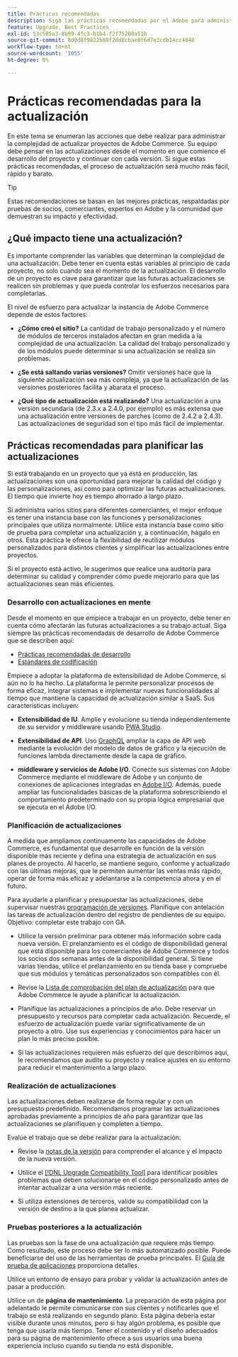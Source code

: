 ```yaml
---
title: Prácticas recomendadas
description: Siga las prácticas recomendadas por el Adobe para administrar el proceso de actualización de sus proyectos de Adobe Commerce.
feature: Upgrade, Best Practices
exl-id: 53c505a3-8b99-4fc3-b1b4-f2f75208a51b
source-git-commit: 8d0d8f9822b88f2dd8cbae8f6d7e3cdb14cc4848
workflow-type: tm+mt
source-wordcount: '1055'
ht-degree: 0%

---
```


# Prácticas recomendadas para la actualización

En este tema se enumeran las acciones que debe realizar para administrar la complejidad de actualizar proyectos de Adobe Commerce. Su equipo debe pensar en las actualizaciones desde el momento en que comience el desarrollo del proyecto y continuar con cada versión. Si sigue estas prácticas recomendadas, el proceso de actualización será mucho más fácil, rápido y barato.

>[!TIP]
>
>Estas recomendaciones se basan en las mejores prácticas, respaldadas por pruebas de socios, comerciantes, expertos en Adobe y la comunidad que demuestran su impacto y efectividad.

## ¿Qué impacto tiene una actualización?

Es importante comprender las variables que determinan la complejidad de una actualización. Debe tener en cuenta estas variables al principio de cada proyecto, no solo cuando sea el momento de la actualización. El desarrollo de un proyecto es clave para garantizar que las futuras actualizaciones se realicen sin problemas y que pueda controlar los esfuerzos necesarios para completarlas.

El nivel de esfuerzo para actualizar la instancia de Adobe Commerce depende de estos factores:

- **¿Cómo creó el sitio?** La cantidad de trabajo personalizado y el número de módulos de terceros instalados afectan en gran medida a la complejidad de una actualización. La calidad del trabajo personalizado y de los módulos puede determinar si una actualización se realiza sin problemas.

- **¿Se está saltando varias versiones?** Omitir versiones hace que la siguiente actualización sea más compleja, ya que la actualización de las versiones posteriores facilita y abarata el proceso.

- **¿Qué tipo de actualización está realizando?** Una actualización a una versión secundaria (de 2.3.x a 2.4.0, por ejemplo) es más extensa que una actualización entre versiones de parches (como de 2.4.2 a 2.4.3). Las actualizaciones de seguridad son el tipo más fácil de implementar.

## Prácticas recomendadas para planificar las actualizaciones

Si está trabajando en un proyecto que ya está en producción, las actualizaciones son una oportunidad para mejorar la calidad del código y las personalizaciones, así como para optimizar las futuras actualizaciones. El tiempo que invierte hoy es tiempo ahorrado a largo plazo.

Si administra varios sitios para diferentes comerciantes, el mejor enfoque es tener una instancia base con las funciones y personalizaciones principales que utiliza normalmente. Utilice esta instancia base como sitio de prueba para completar una actualización y, a continuación, hágalo en otros. Esta práctica le ofrece la flexibilidad de reutilizar módulos personalizados para distintos clientes y simplificar las actualizaciones entre proyectos.

Si el proyecto está activo, le sugerimos que realice una auditoría para determinar su calidad y comprender cómo puede mejorarlo para que las actualizaciones sean más eficientes.

### Desarrollo con actualizaciones en mente

Desde el momento en que empiece a trabajar en un proyecto, debe tener en cuenta cómo afectarán las futuras actualizaciones a su trabajo actual. Siga siempre las prácticas recomendadas de desarrollo de Adobe Commerce que se describen aquí:

- [Prácticas recomendadas de desarrollo](https://developer.adobe.com/commerce/php/best-practices/)
- [Estándares de codificación](https://developer.adobe.com/commerce/php/coding-standards/)

Empiece a adoptar la plataforma de extensibilidad de Adobe Commerce, si aún no lo ha hecho. La plataforma le permite personalizar procesos de forma eficaz, integrar sistemas e implementar nuevas funcionalidades al tiempo que mantiene la capacidad de actualización similar a SaaS. Sus características incluyen:

- **Extensibilidad de IU**. Amplíe y evolucione su tienda independientemente de su servidor y middleware usando [PWA Studio](https://developer.adobe.com/commerce/pwa-studio/).

- **Extensibilidad de API**. Uso [GraphQL](https://devdocs.magento.com/guides/v2.4/graphql/index.html) ampliar la capa de API web mediante la evolución del modelo de datos de gráfico y la ejecución de funciones lambda directamente desde la capa de gráfico.

- **middleware y servicios de Adobe I/O**. Conecte sus sistemas con Adobe Commerce mediante el middleware de Adobe y un conjunto de conexiones de aplicaciones integradas en [Adobe I/O](https://www.adobe.io/). Además, puede ampliar las funcionalidades básicas de la plataforma sobrescribiendo el comportamiento predeterminado con su propia lógica empresarial que se ejecuta en el Adobe I/O.

### Planificación de actualizaciones

A medida que ampliamos continuamente las capacidades de Adobe Commerce, es fundamental que desarrolle en función de la versión disponible más reciente y defina una estrategia de actualización en sus planes de proyecto. Al hacerlo, se mantiene seguro, conforme y actualizado con las últimas mejoras, que le permiten aumentar las ventas más rápido, operar de forma más eficaz y adelantarse a la competencia ahora y en el futuro.

Para ayudarle a planificar y presupuestar las actualizaciones, debe supervisar nuestras [programación de versiones](https://devdocs.magento.com/release). Planifique con antelación las tareas de actualización dentro del registro de pendientes de su equipo. Objetivo: completar este trabajo con GA.

- Utilice la versión preliminar para obtener más información sobre cada nueva versión. El prelanzamiento es el código de disponibilidad general que está disponible para los comerciantes de Adobe Commerce y todos los socios dos semanas antes de la disponibilidad general. Si tiene varias tiendas, utilice el prelanzamiento en su tienda base y compruebe que sus módulos y temáticas personalizados son compatibles con él.

- Revise la [Lista de comprobación del plan de actualización](https://support.magento.com/hc/en-us/articles/360057968951) para que Adobe Commerce le ayude a planificar la actualización.

- Planifique las actualizaciones a principios de año. Debe reservar un presupuesto y recursos para completar cada actualización. Recuerde, el esfuerzo de actualización puede variar significativamente de un proyecto a otro. Use sus experiencias y conocimientos para hacer un plan lo más preciso posible.

- Si las actualizaciones requieren más esfuerzo del que describimos aquí, le recomendamos que audite su proyecto y realice ajustes en su entorno para reducir el mantenimiento a largo plazo.

### Realización de actualizaciones

Las actualizaciones deben realizarse de forma regular y con un presupuesto predefinido. Recomendamos programar las actualizaciones aprobadas previamente a principios de año para garantizar que las actualizaciones se planifiquen y completen a tiempo.

Evalúe el trabajo que se debe realizar para la actualización:

- Revise la [notas de la versión](https://devdocs.magento.com/guides/v2.4/release-notes/bk-release-notes.html) para comprender el alcance y el impacto de la nueva versión.

- Utilice el [[!DNL Upgrade Compatibility Tool]](../upgrade-compatibility-tool/overview.md) para identificar posibles problemas que deben solucionarse en el código personalizado antes de intentar actualizar a una versión más reciente.

- Si utiliza extensiones de terceros, valide su compatibilidad con la versión de destino a la que planea actualizar.

### Pruebas posteriores a la actualización

Las pruebas son la fase de una actualización que requiere más tiempo. Como resultado, este proceso debe ser lo más automatizado posible. Puede beneficiarse del uso de las herramientas de prueba principales. El [Guía de prueba de aplicaciones](https://developer.adobe.com/commerce/testing/guide/) proporciona detalles.

Utilice un entorno de ensayo para probar y validar la actualización antes de pasar a producción.

Utilice un de **página de mantenimiento**. La preparación de esta página por adelantado le permite comunicarse con sus clientes y notificarles que el trabajo se está realizando en segundo plano. Esta página debería estar visible durante unos minutos, pero si hay algún problema, es posible que tenga que usarla más tiempo. Tener el contenido y el diseño adecuados para su página de mantenimiento ofrece a sus usuarios una buena experiencia incluso cuando su tienda no está disponible.
